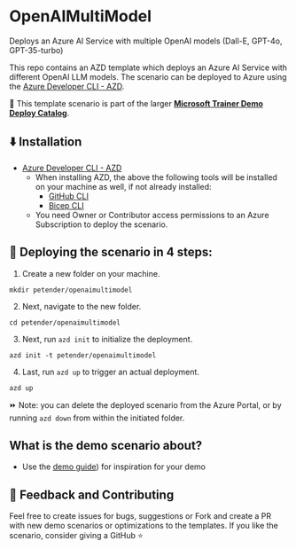# OpenAIMultiModel
Deploys an Azure AI Service with multiple OpenAI models (Dall-E, GPT-4o, GPT-35-turbo)

This repo contains an AZD template which deploys an Azure AI Service with different OpenAI LLM models. The scenario can be deployed to Azure using the [Azure Developer CLI - AZD](https://learn.microsoft.com/en-us/azure/developer/azure-developer-cli/overview). 

💪 This template scenario is part of the larger **[Microsoft Trainer Demo Deploy Catalog](https://aka.ms/trainer-demo-deploy)**.

## ⬇️ Installation
- [Azure Developer CLI - AZD](https://learn.microsoft.com/en-us/azure/developer/azure-developer-cli/install-azd)
    - When installing AZD, the above the following tools will be installed on your machine as well, if not already installed:
        - [GitHub CLI](https://cli.github.com)
        - [Bicep CLI](https://learn.microsoft.com/en-us/azure/azure-resource-manager/bicep/install)
    - You need Owner or Contributor access permissions to an Azure Subscription to  deploy the scenario.

## 🚀 Deploying the scenario in 4 steps:

1. Create a new folder on your machine.
```
mkdir petender/openaimultimodel
```
2. Next, navigate to the new folder.
```
cd petender/openaimultimodel
```
3. Next, run `azd init` to initialize the deployment.
```
azd init -t petender/openaimultimodel
```
4. Last, run `azd up` to trigger an actual deployment.
```
azd up
```

⏩ Note: you can delete the deployed scenario from the Azure Portal, or by running ```azd down``` from within the initiated folder.

## What is the demo scenario about?

- Use the [demo guide](https://github.com/petender/azd-apimwithconfAPI/blob/main/demoguide/apimwithconference.md)) for inspiration for your demo

## 💭 Feedback and Contributing
Feel free to create issues for bugs, suggestions or Fork and create a PR with new demo scenarios or optimizations to the templates. 
If you like the scenario, consider giving a GitHub ⭐
 
